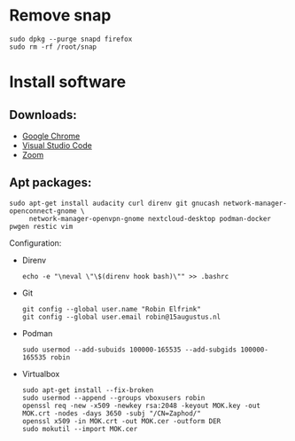 # Remove snap

```
sudo dpkg --purge snapd firefox
sudo rm -rf /root/snap
```

# Install software

## Downloads:

*  [Google Chrome](https://www.google.com/chrome/)
*  [Visual Studio Code](https://code.visualstudio.com/)
*  [Zoom](https://zoom.us/download?os=linux)

## Apt packages:

```
sudo apt-get install audacity curl direnv git gnucash network-manager-openconnect-gnome \
     network-manager-openvpn-gnome nextcloud-desktop podman-docker pwgen restic vim
```

Configuration:

*  Direnv

   ```
   echo -e "\neval \"\$(direnv hook bash)\"" >> .bashrc
   ```

*  Git

   ```
   git config --global user.name "Robin Elfrink"
   git config --global user.email robin@15augustus.nl
   ```

*  Podman
  
   ```
   sudo usermod --add-subuids 100000-165535 --add-subgids 100000-165535 robin
   ```

*  Virtualbox

   ```
   sudo apt-get install --fix-broken
   sudo usermod --append --groups vboxusers robin
   openssl req -new -x509 -newkey rsa:2048 -keyout MOK.key -out MOK.crt -nodes -days 3650 -subj "/CN=Zaphod/"
   openssl x509 -in MOK.crt -out MOK.cer -outform DER
   sudo mokutil --import MOK.cer
   ```

